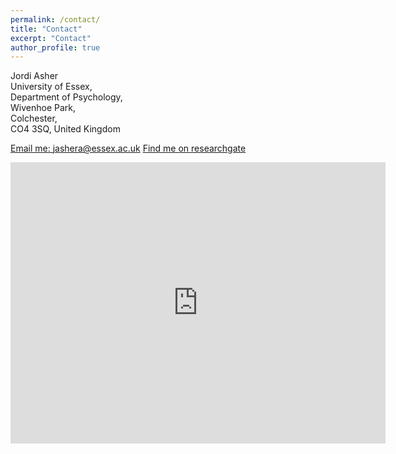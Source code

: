 ```yaml
---
permalink: /contact/
title: "Contact"
excerpt: "Contact"
author_profile: true
---
```


Jordi Asher  
University of Essex,   
Department of Psychology,  
Wivenhoe Park,   
Colchester,   
CO4 3SQ, United Kingdom  



[Email me: jashera@essex.ac.uk](mailto:jashera@essex.ac.uk)
[Find me on researchgate](https://www.researchgate.net/profile/Jordi_Asher)



<iframe src="https://www.google.com/maps/embed?pb=!1m18!1m12!1m3!1d2463.0814432048323!2d0.94501821598772!3d51.877725879697714!2m3!1f0!2f0!3f0!3m2!1i1024!2i768!4f13.1!3m3!1m2!1s0x47d905659e8bd101%3A0x5cc71b77d30f6be4!2sUniversity+of+Essex+Colchester+Campus!5e0!3m2!1sen!2sus!4v1510520960157" width="600" height="450" frameborder="0" style="border:0" allowfullscreen></iframe>
